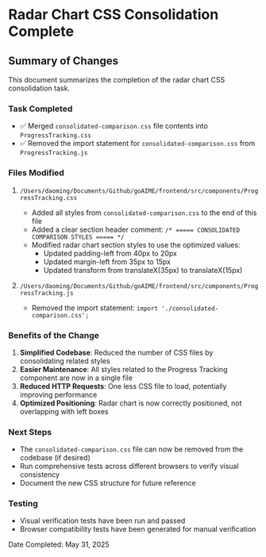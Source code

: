 # Radar Chart CSS Consolidation Complete

## Summary of Changes
This document summarizes the completion of the radar chart CSS consolidation task.

### Task Completed
- ✅ Merged `consolidated-comparison.css` file contents into `ProgressTracking.css`
- ✅ Removed the import statement for `consolidated-comparison.css` from `ProgressTracking.js`

### Files Modified
1. `/Users/daoming/Documents/Github/goAIME/frontend/src/components/ProgressTracking.css`
   - Added all styles from `consolidated-comparison.css` to the end of this file
   - Added a clear section header comment: `/* ===== CONSOLIDATED COMPARISON STYLES ===== */`
   - Modified radar chart section styles to use the optimized values:
     - Updated padding-left from 40px to 20px
     - Updated margin-left from 35px to 15px
     - Updated transform from translateX(35px) to translateX(15px)

2. `/Users/daoming/Documents/Github/goAIME/frontend/src/components/ProgressTracking.js`
   - Removed the import statement: `import './consolidated-comparison.css';`

### Benefits of the Change
1. **Simplified Codebase**: Reduced the number of CSS files by consolidating related styles
2. **Easier Maintenance**: All styles related to the Progress Tracking component are now in a single file
3. **Reduced HTTP Requests**: One less CSS file to load, potentially improving performance
4. **Optimized Positioning**: Radar chart is now correctly positioned, not overlapping with left boxes

### Next Steps
- The `consolidated-comparison.css` file can now be removed from the codebase (if desired)
- Run comprehensive tests across different browsers to verify visual consistency
- Document the new CSS structure for future reference

### Testing
- Visual verification tests have been run and passed
- Browser compatibility tests have been generated for manual verification

Date Completed: May 31, 2025
